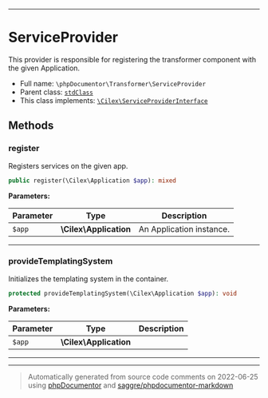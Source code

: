 ***

# ServiceProvider

This provider is responsible for registering the transformer component with the given Application.



* Full name: `\phpDocumentor\Transformer\ServiceProvider`
* Parent class: [`stdClass`](../../stdClass.md)
* This class implements:
[`\Cilex\ServiceProviderInterface`](../../Cilex/ServiceProviderInterface.md)




## Methods


### register

Registers services on the given app.

```php
public register(\Cilex\Application $app): mixed
```








**Parameters:**

| Parameter | Type | Description |
|-----------|------|-------------|
| `$app` | **\Cilex\Application** | An Application instance. |




***

### provideTemplatingSystem

Initializes the templating system in the container.

```php
protected provideTemplatingSystem(\Cilex\Application $app): void
```








**Parameters:**

| Parameter | Type | Description |
|-----------|------|-------------|
| `$app` | **\Cilex\Application** |  |




***


***
> Automatically generated from source code comments on 2022-06-25 using [phpDocumentor](http://www.phpdoc.org/) and [saggre/phpdocumentor-markdown](https://github.com/Saggre/phpDocumentor-markdown)
